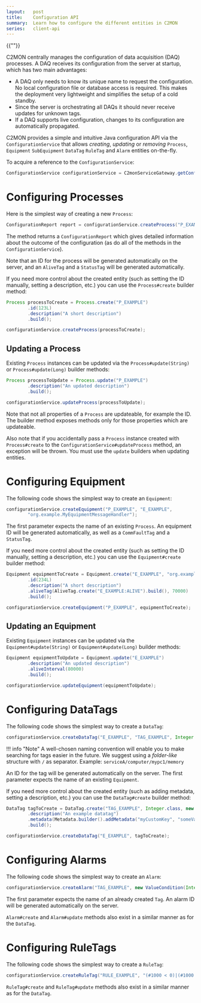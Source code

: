 ```yaml
---
layout:   post
title:    Configuration API
summary:  Learn how to configure the different entities in C2MON
series:   client-api
---
```

{{""}}

C2MON centrally manages the configuration of data acquisition (DAQ) processes.
A DAQ receives its configuration from the server at startup, which has two main advantages:

* A DAQ only needs to know its unique name to request the configuration.
  No local configuration file or database access is required.
  This makes the deployment very lightweight and simplifies the setup of a cold standby.
* Since the server is orchestrating all DAQs it should never receive updates for unknown tags.
* If a DAQ supports live configuration, changes to its configuration are automatically propagated.

C2MON provides a simple and intuitive Java configuration API via the `ConfigurationService` that allows *creating*, *updating* or
*removing* `Process`, `Equipment` `SubEquipment` `DataTag` `RuleTag` and `Alarm` entities on-the-fly.

To acquire a reference to the `ConfigurationService`:

```java
ConfigurationService configurationService = C2monServiceGateway.getConfigurationService();
```

# Configuring Processes

Here is the simplest way of creating a new `Process`:

```java
ConfigurationReport report = configurationService.createProcess("P_EXAMPLE");
```

The method returns a `ConfigurationReport` which gives detailed information about the outcome of the configuration (as do all of the methods in the
`ConfigurationService`).

Note that an ID for the process will be generated automatically on the server, and an `AliveTag` and a `StatusTag` will be generated automatically.

If you need more control about the created entity (such as setting the ID manually, setting a description, etc.) you can use the
`Process#create` builder method:

```java
Process processToCreate = Process.create("P_EXAMPLE")
        .id(123L)
        .description("A short description")
        .build();

configurationService.createProcess(processToCreate);
```

## Updating a Process

Existing `Process` instances can be updated via the `Process#update(String)` or `Process#update(Long)` builder methods:

```java
Process processToUpdate = Process.update("P_EXAMPLE")
        .description("An updated description")
        .build();

configurationService.updateProcess(processToUpdate);
```

Note that not all properties of a `Process` are updateable, for example the ID. The builder method exposes methods only for those
properties which are updateable.

Also note that if you accidentally pass a `Process` instance created with `Process#create` to the `ConfigurationService#updateProcess` method,
an exception will be thrown. You must use the `update` builders when updating entities.

# Configuring Equipment

The following code shows the simplest way to create an `Equipment`:

```java
configurationService.createEquipment("P_EXAMPLE", "E_EXAMPLE",
        "org.example.MyEquipmentMessageHandler");
```

The first parameter expects the name of an existing `Process`. An equipment ID will be generated automatically, as well as a `CommFaultTag` and a `StatusTag`.

If you need more control about the created entity (such as setting the ID manually, setting a description, etc.) you can use the
`Equipment#create` builder method:

```java
Equipment equipmentToCreate = Equipment.create("E_EXAMPLE", "org.example.MyEquipmentMessageHandler")
        .id(234L)
        .description("A short description")
        .aliveTag(AliveTag.create("E_EXAMPLE:ALIVE").build(), 70000)
        .build();

configurationService.createEquipment("P_EXAMPLE", equipmentToCreate);
```

## Updating an Equipment

Existing `Equipment` instances can be updated via the `Equipment#update(String)` or `Equipment#update(Long)` builder methods:

```java
Equipment equipmentToUpdate = Equipment.update("E_EXAMPLE")
        .description("An updated description")
        .aliveInterval(80000)
        .build();

configurationService.updateEquipment(equipmentToUpdate);
```


# Configuring DataTags

The following code shows the simplest way to create a `DataTag`:

```java
configurationService.createDataTag("E_EXAMPLE", "TAG_EXAMPLE", Integer.class, new DataTagAddress());
```

!!! info "Note"
    A well-chosen naming convention will enable you to make searching for tags easier in the future.
    We suggest using a _folder-like_ structure with `/` as separator.
    Example: `serviceA/computer/mypc1/memory`

An ID for the tag will be generated automatically on the server. The first parameter expects the name of an existing `Equipment`.

If you need more control about the created entity (such as adding metadata, setting a description, etc.) you can use the
`DataTag#create` builder method:

```java
DataTag tagToCreate = DataTag.create("TAG_EXAMPLE", Integer.class, new DataTagAddress())
        .description("An example datatag")
        .metadata(Metadata.builder().addMetadata("myCustomKey", "someValue"))
        .build();

configurationService.createDataTag("E_EXAMPLE", tagToCreate);
```


# Configuring Alarms

The following code shows the simplest way to create an `Alarm`:

```java
configurationService.createAlarm("TAG_EXAMPLE", new ValueCondition(Integer.class, 1), "faultFamily", "faultMember", 0);
```

The first parameter expects the name of an already created `Tag`. An alarm ID will be generated automatically on the server.

`Alarm#create` and `Alarm#update` methods also exist in a similar manner as for the `DataTag`.

# Configuring RuleTags

The following code shows the simplest way to create a `RuleTag`:

```java
configurationService.createRuleTag("RULE_EXAMPLE", "(#1000 < 0)|(#1000 > 200)[1],true[0]", Integer.class);
```

`RuleTag#create` and `RuleTag#update` methods also exist in a similar manner as for the `DataTag`.

